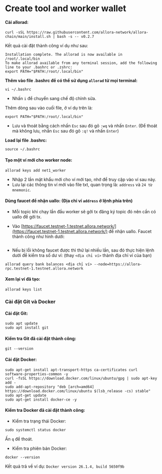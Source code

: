 # Create tool and worker wallet

#### Cài allorad:[​](https://nodium.xyz/vi/docs/allora/install-worker/intro#c%C3%A0i-allorad) <a href="#cai-allorad" id="cai-allorad"></a>

```
curl -sSL https://raw.githubusercontent.com/allora-network/allora-chain/main/install.sh | bash -s -- v0.2.7
```

Kết quả cài đặt thành công ví dụ như sau:

```
Installation complete. The allorad is now available in /root/.local/bin
To make allorad available from any terminal session, add the following line to your .bashrc or .zshrc:
export PATH="$PATH:/root/.local/bin"
```

**Thêm vào file .bashrc để có thể sử dụng `allorad` từ mọi terminal:**[**​**](https://nodium.xyz/vi/docs/allora/install-worker/intro#th%C3%AAm-v%C3%A0o-file-bashrc-%C4%91%E1%BB%83-c%C3%B3-th%E1%BB%83-s%E1%BB%AD-d%E1%BB%A5ng-allorad-t%E1%BB%AB-m%E1%BB%8Di-terminal)

```
vi ~/.bashrc
```

* Nhấn `i` để chuyển sang chế độ chỉnh sửa.

Thêm dòng sau vào cuối file, ở ví dụ trên là:

```
export PATH="$PATH:/root/.local/bin"
```

* Lưu và thoát bằng cách nhấn `Esc` sau đó gõ `:wq` và nhấn `Enter`. (Để thoát mà không lưu, nhấn `Esc` sau đó gõ `:q!` và nhấn `Enter`)

**Load lại file .bashrc:**[**​**](https://nodium.xyz/vi/docs/allora/install-worker/intro#load-l%E1%BA%A1i-file-bashrc)

```
source ~/.bashrc
```

#### Tạo một ví mới cho worker node:[​](https://nodium.xyz/vi/docs/allora/install-worker/intro#t%E1%BA%A1o-m%E1%BB%99t-v%C3%AD-m%E1%BB%9Bi-cho-worker-node) <a href="#tao-mot-vi-moi-cho-worker-node" id="tao-mot-vi-moi-cho-worker-node"></a>

```
allorad keys add net1_worker
```

* Nhập 2 lần mật khẩu mới cho ví mới tạo, nhớ để truy cập vào ví sau này.
* Lưu lại các thông tin ví mới vào file txt, quan trọng là: `address` và `24 từ mnemonic`.

#### Dùng faucet để nhận uallo: (Địa chỉ ví `address` ở lệnh phía trên)[​](https://nodium.xyz/vi/docs/allora/install-worker/intro#d%C3%B9ng-faucet-%C4%91%E1%BB%83-nh%E1%BA%ADn-uallo-%C4%91%E1%BB%8Ba-ch%E1%BB%89-v%C3%AD-address-%E1%BB%9F-l%E1%BB%87nh-ph%C3%ADa-tr%C3%AAn) <a href="#dung-faucet-de-nhan-uallo-dia-chi-vi-address-o-lenh-phia-tren" id="dung-faucet-de-nhan-uallo-dia-chi-vi-address-o-lenh-phia-tren"></a>

* Mỗi topic khi chạy lần đầu worker sẽ gởi tx đăng ký topic đó nên cần có uallo để gởi tx.
*   Vào [https://faucet.testnet-1.testnet.allora.network/](https://faucet.testnet-1.testnet.allora.network/) để nhận uallo. Faucet thành công như hình dưới:&#x20;

    <figure><img src="https://nodium.xyz/vi/assets/images/faucet-token-fbfe334db59378747ab99e2c852f7deb.png" alt=""><figcaption></figcaption></figure>
* Nếu bị lỗi không faucet được thì thử lại nhiều lần, sau đó thực hiện lệnh dưới để kiểm tra số dư ví: (thay `<địa chỉ ví>` thành địa chỉ ví của bạn)

```
allorad query bank balances <địa chỉ ví> --node=https://allora-rpc.testnet-1.testnet.allora.network
```

#### Xem lại ví đã tạo:[​](https://nodium.xyz/vi/docs/allora/install-worker/intro#xem-l%E1%BA%A1i-v%C3%AD-%C4%91%C3%A3-t%E1%BA%A1o) <a href="#xem-lai-vi-da-tao" id="xem-lai-vi-da-tao"></a>

```
allorad keys list
```

### Cài đặt Git và Docker[​](https://nodium.xyz/vi/docs/allora/install-worker/intro#c%C3%A0i-%C4%91%E1%BA%B7t-git-v%C3%A0-docker) <a href="#cai-dat-git-va-docker" id="cai-dat-git-va-docker"></a>

#### Cài đặt Git:[​](https://nodium.xyz/vi/docs/allora/install-worker/intro#c%C3%A0i-%C4%91%E1%BA%B7t-git) <a href="#cai-dat-git" id="cai-dat-git"></a>

```
sudo apt update
sudo apt install git
```

#### Kiểm tra Git đã cài đặt thành công:[​](https://nodium.xyz/vi/docs/allora/install-worker/intro#ki%E1%BB%83m-tra-git-%C4%91%C3%A3-c%C3%A0i-%C4%91%E1%BA%B7t-th%C3%A0nh-c%C3%B4ng) <a href="#kiem-tra-git-da-cai-dat-thanh-cong" id="kiem-tra-git-da-cai-dat-thanh-cong"></a>

```
git --version
```

#### Cài đặt Docker:[​](https://nodium.xyz/vi/docs/allora/install-worker/intro#c%C3%A0i-%C4%91%E1%BA%B7t-docker) <a href="#cai-dat-docker" id="cai-dat-docker"></a>

```
sudo apt-get install apt-transport-https ca-certificates curl software-properties-common -y
curl -fsSL https://download.docker.com/linux/ubuntu/gpg | sudo apt-key add -
sudo add-apt-repository "deb [arch=amd64] https://download.docker.com/linux/ubuntu $(lsb_release -cs) stable"
sudo apt-get update
sudo apt-get install docker-ce -y
```

#### Kiểm tra Docker đã cài đặt thành công:[​](https://nodium.xyz/vi/docs/allora/install-worker/intro#ki%E1%BB%83m-tra-docker-%C4%91%C3%A3-c%C3%A0i-%C4%91%E1%BA%B7t-th%C3%A0nh-c%C3%B4ng) <a href="#kiem-tra-docker-da-cai-dat-thanh-cong" id="kiem-tra-docker-da-cai-dat-thanh-cong"></a>

* Kiểm tra trạng thái Docker:

```
sudo systemctl status docker
```

Ấn `q` để thoát.

* Kiểm tra phiên bản Docker:

```
docker --version
```

Kết quả trả về ví dụ: `Docker version 26.1.4, build 5650f9b`
